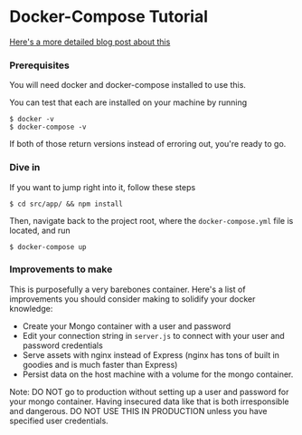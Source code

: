 # Docker-Compose Tutorial 

[Here's a more detailed blog post about this]()

### Prerequisites 
You will need docker and docker-compose installed to use this. 

You can test that each are installed on your machine by running 

```
$ docker -v
$ docker-compose -v
```

If both of those return versions instead of erroring out, you're ready to go. 

### Dive in
If you want to jump right into it, follow these steps 

```
$ cd src/app/ && npm install
```

Then, navigate back to the project root, where the `docker-compose.yml` file is located, 
and run 

```
$ docker-compose up
```

### Improvements to make
This is purposefully a very barebones container. Here's a list of improvements you should consider
making to solidify your docker knowledge: 

- Create your Mongo container with a user and password 
- Edit your connection string in `server.js` to connect with your user and password credentials 
- Serve assets with nginx instead of Express (nginx has tons of built in goodies and is much faster than Express) 
- Persist data on the host machine with a volume for the mongo container.

Note: DO NOT go to production without setting up a user and password for your mongo container. 
Having insecured data like that is both irresponsible and dangerous. DO NOT USE THIS IN PRODUCTION unless you 
have specified user credentials. 
